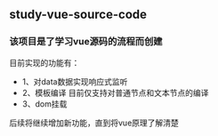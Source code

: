 ## study-vue-source-code

### 该项目是了学习vue源码的流程而创建

目前实现的功能有：
* 1、对data数据实现响应式监听
* 2、模板编译  目前仅支持对普通节点和文本节点的编译
* 3、dom挂载

后续将继续增加新功能，直到将vue原理了解清楚


